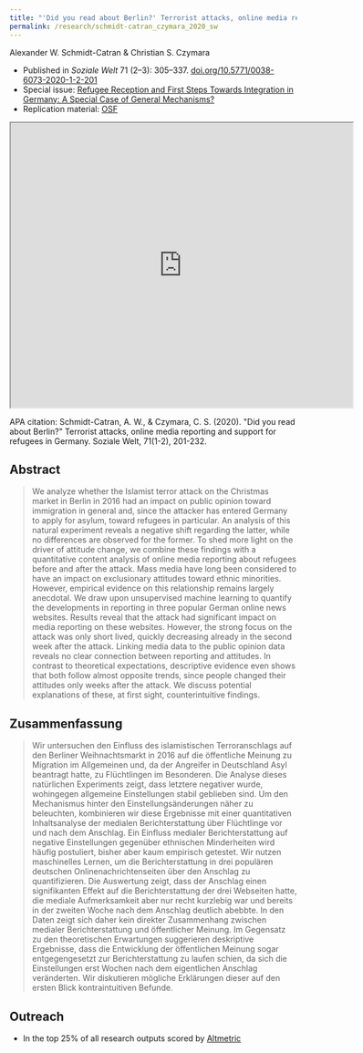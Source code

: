 ```yaml
---
title: "'Did you read about Berlin?' Terrorist attacks, online media reporting and support for refugees in Germany"
permalink: /research/schmidt-catran_czymara_2020_sw
---
```

Alexander W. Schmidt-Catran & Christian S. Czymara

- Published in *Soziale Welt* 71 (2–3): 305–337. [doi.org/10.5771/0038-6073-2020-1-2-201](https://doi.org/10.5771/0038-6073-2020-1-2-201)
- Special issue: [Refugee Reception and First Steps Towards Integration in Germany: A Special Case of General Mechanisms?](https://www.doi.org/10.5771/0038-6073-2020-1-2)
- Replication material: [OSF](https://osf.io/y5u84/)

<iframe src="https://czymara.github.io/files/Schmidt-Catran-Czymara_2020_Did-you-read-about-Berlin.pdf" width="600" height="500"></iframe>

APA citation: Schmidt-Catran, A. W., & Czymara, C. S. (2020). "Did you read about Berlin?" Terrorist attacks, online media reporting and support for refugees in Germany. Soziale Welt, 71(1-2), 201-232.

Abstract
------
> We analyze whether the Islamist terror attack on the Christmas market in Berlin in 2016 had an impact on public opinion toward immigration in general and, since the attacker has entered Germany to apply for asylum, toward refugees in particular. An analysis of this natural experiment reveals a negative shift regarding the latter, while no differences are observed for the former. To shed more light on the driver of attitude change, we combine these findings with a quantitative content analysis of online media reporting about refugees before and after the attack. Mass media have long been considered to have an impact on exclusionary attitudes toward ethnic minorities. However, empirical evidence on this relationship remains largely anecdotal. We draw upon unsupervised machine learning to quantify the developments in reporting in three popular German online news websites. Results reveal that the attack had significant impact on media reporting on these websites. However, the strong focus on the attack was only short lived, quickly decreasing already in the second week after the attack. Linking media data to the public opinion data reveals no clear connection between reporting and attitudes. In contrast to theoretical expectations, descriptive evidence even shows that both follow almost opposite trends, since people changed their attitudes only weeks after the attack. We discuss potential explanations of these, at first sight, counterintuitive findings.

Zusammenfassung
------
> Wir untersuchen den Einfluss des islamistischen Terroranschlags auf den Berliner Weihnachtsmarkt in 2016 auf die öffentliche Meinung zu Migration im Allgemeinen und, da der Angreifer in Deutschland Asyl beantragt hatte, zu Flüchtlingen im Besonderen. Die Analyse dieses natürlichen Experiments zeigt, dass letztere negativer wurde, wohingegen allgemeine Einstellungen stabil geblieben sind. Um den Mechanismus hinter den Einstellungsänderungen näher zu beleuchten, kombinieren wir diese Ergebnisse mit einer quantitativen Inhaltsanalyse der medialen Berichterstattung über Flüchtlinge vor und nach dem Anschlag. Ein Einfluss medialer Berichterstattung auf negative Einstellungen gegenüber ethnischen Minderheiten wird häufig postuliert, bisher aber kaum empirisch getestet. Wir nutzen maschinelles Lernen, um die Berichterstattung in drei populären deutschen Onlinenachrichtenseiten über den Anschlag zu quantifizieren. Die Auswertung zeigt, dass der Anschlag einen signifikanten Effekt auf die Berichterstattung der drei Webseiten hatte, die mediale Aufmerksamkeit aber nur recht kurzlebig war und bereits in der zweiten Woche nach dem Anschlag deutlich abebbte. In den Daten zeigt sich daher kein direkter Zusammenhang zwischen medialer Berichterstattung und öffentlicher Meinung. Im Gegensatz zu den theoretischen Erwartungen suggerieren deskriptive Ergebnisse, dass die Entwicklung der öffentlichen Meinung sogar entgegengesetzt zur Berichterstattung zu laufen schien, da sich die Einstellungen erst Wochen nach dem eigentlichen Anschlag veränderten. Wir diskutieren mögliche Erklärungen dieser auf den ersten Blick kontraintuitiven Befunde.

Outreach
------
- In the top 25% of all research outputs scored by [Altmetric](https://www.altmetric.com/details/89702634)


